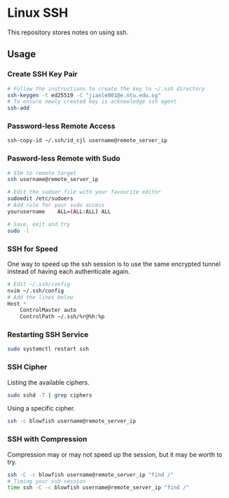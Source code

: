 # Linux SSH

This repository stores notes on using ssh.

## Usage

### Create SSH Key Pair

```bash
# Follow the instructions to create the key to ~/.ssh directory
ssh-keygen -t ed25519 -C "jianle001@e.ntu.edu.sg"
# To ensure newly created key is acknowledge ssh agent
ssh-add
```

### Password-less Remote Access

```bash
ssh-copy-id ~/.ssh/id_cjl username@remote_server_ip
```

### Pasword-less Remote with Sudo

```bash
# SSH to remote target
ssh username@remote_server_ip
```

```bash
# Edit the sudoer file with your favourite editor
sudoedit /etc/sudoers
# Add rule for your sudo access
yourusername    ALL=(ALL:ALL) ALL
```

```bash
# Save, exit and try
sudo -l
```

### SSH for Speed

One way to speed up the ssh session is to use the same
encrypted tunnel instead of having each authenticate again.
```bash
# Edit ~/.ssh/config
nvim ~/.ssh/config
# Add the lines below
Host *
    ControlMaster auto 
    ControlPath ~/.ssh/%r@%h:%p
```

### Restarting SSH Service

```bash
sudo systemctl restart ssh
```

### SSH Cipher

Listing the available ciphers.
```bash
sudo sshd -T | grep ciphers
```

Using a specific cipher.
```bash
ssh -c blowfish username@remote_server_ip
```

### SSH with Compression

Compression may or may not speed up the session,
but it may be worth to try.
```bash
ssh -C -c blowfish username@remote_server_ip "find /"
# Timing your ssh session
time ssh -C -c blowfish username@remote_server_ip "find /"
```
